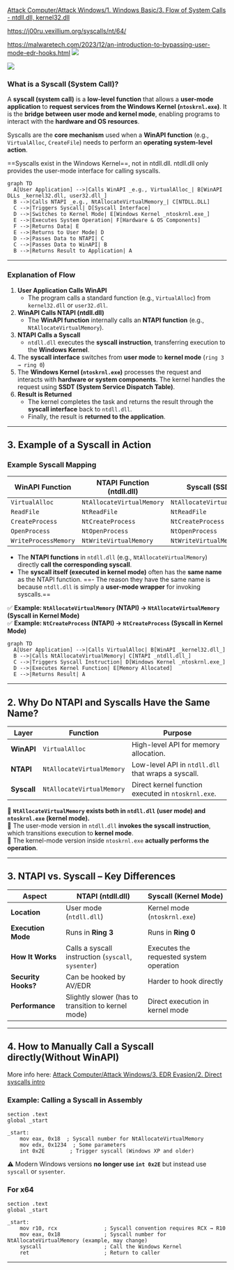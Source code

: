 [Attack Computer/Attack Windows/1. Windows Basic/3. Flow of System Calls - ntdll.dll, kernel32.dll](<3. Flow of System Calls - ntdll.dll, kernel32.dll.md>)

https://j00ru.vexillium.org/syscalls/nt/64/


https://malwaretech.com/2023/12/an-introduction-to-bypassing-user-mode-edr-hooks.html
![](https://i.imgur.com/gRqxSFq.png)

![](https://i.imgur.com/Vy6312v.png)

### **What is a Syscall (System Call)?**
A **syscall (system call)** is a **low-level function** that allows a **user-mode application** to **request services from the Windows Kernel (`ntoskrnl.exe`)**. It is the **bridge between user mode and kernel mode**, enabling programs to interact with the **hardware and OS resources**.

Syscalls are the **core mechanism** used when a **WinAPI function** (e.g., `VirtualAlloc`, `CreateFile`) needs to perform an **operating system-level action**.

==Syscalls exist in the Windows Kernel==, not in ntdll.dll.
ntdll.dll only provides the user-mode interface for calling syscalls.



```mermaid
graph TD
  A[User Application] -->|Calls WinAPI _e.g., VirtualAlloc_| B[WinAPI DLLs _kernel32.dll, user32.dll_]
  B -->|Calls NTAPI _e.g., NtAllocateVirtualMemory_| C[NTDLL.DLL]
  C -->|Triggers Syscall| D[Syscall Interface]
  D -->|Switches to Kernel Mode| E[Windows Kernel _ntoskrnl.exe_]
  E -->|Executes System Operation| F[Hardware & OS Components]
  F -->|Returns Data| E
  E -->|Returns to User Mode| D
  D -->|Passes Data to NTAPI| C
  C -->|Passes Data to WinAPI| B
  B -->|Returns Result to Application| A
```

---

### **Explanation of Flow**
1. **User Application Calls WinAPI**  
   - The program calls a standard function (e.g., `VirtualAlloc`) from `kernel32.dll` or `user32.dll`.
2. **WinAPI Calls NTAPI (ntdll.dll)**  
   - The **WinAPI function** internally calls an **NTAPI function** (e.g., `NtAllocateVirtualMemory`).
1. **NTAPI Calls a Syscall**  
   - `ntdll.dll` executes the **syscall instruction**, transferring execution to the **Windows Kernel**.
1. The **syscall interface** switches from **user mode** to **kernel mode** (`ring 3 → ring 0`)
2. The **Windows Kernel (`ntoskrnl.exe`)** processes the request and interacts with **hardware or system components**. The kernel handles the request using **SSDT (System Service Dispatch Table)**.
3. **Result is Returned**  
   - The kernel completes the task and returns the result through the **syscall interface** back to `ntdll.dll`.
   - Finally, the result is **returned to the application**.

---

## **3. Example of a Syscall in Action**
### **Example Syscall Mapping**
| **WinAPI Function**  | **NTAPI Function** (ntdll.dll) | **Syscall (SSDT)**        |
| -------------------- | ------------------------------ | ------------------------- |
| `VirtualAlloc`       | `NtAllocateVirtualMemory`      | `NtAllocateVirtualMemory` |
| `ReadFile`           | `NtReadFile`                   | `NtReadFile`              |
| `CreateProcess`      | `NtCreateProcess`              | `NtCreateProcess`         |
| `OpenProcess`        | `NtOpenProcess`                | `NtOpenProcess`           |
| `WriteProcessMemory` | `NtWriteVirtualMemory`         | `NtWriteVirtualMemory`    |

- The **NTAPI functions** in `ntdll.dll` (e.g., `NtAllocateVirtualMemory`) directly **call the corresponding syscall**.
- The **syscall itself (executed in kernel mode)** often has the **same name** as the NTAPI function.
==- The reason they have the same name is because `ntdll.dll` is simply a **user-mode wrapper** for invoking syscalls.==

✅ **Example: `NtAllocateVirtualMemory` (NTAPI) → `NtAllocateVirtualMemory` (Syscall in Kernel Mode)**  
✅ **Example: `NtCreateProcess` (NTAPI) → `NtCreateProcess` (Syscall in Kernel Mode)**  

```mermaid
graph TD
  A[User Application] -->|Calls VirtualAlloc| B[WinAPI _kernel32.dll_]
  B -->|Calls NtAllocateVirtualMemory| C[NTAPI _ntdll.dll_]
  C -->|Triggers Syscall Instruction| D[Windows Kernel _ntoskrnl.exe_]
  D -->|Executes Kernel Function| E[Memory Allocated]
  E -->|Returns Result| A
```

---

## **2. Why Do NTAPI and Syscalls Have the Same Name?**
| **Layer**        | **Function**                         | **Purpose** |
|-----------------|---------------------------------|------------|
| **WinAPI**      | `VirtualAlloc`                 | High-level API for memory allocation. |
| **NTAPI**       | `NtAllocateVirtualMemory`      | Low-level API in `ntdll.dll` that wraps a syscall. |
| **Syscall**     | `NtAllocateVirtualMemory`      | Direct kernel function executed in `ntoskrnl.exe`. |

🔹 **`NtAllocateVirtualMemory` exists both in `ntdll.dll` (user mode) and `ntoskrnl.exe` (kernel mode).**  
🔹 The user-mode version in `ntdll.dll` **invokes the syscall instruction**, which transitions execution to **kernel mode**.  
🔹 The kernel-mode version inside `ntoskrnl.exe` **actually performs the operation**.

---

## **3. NTAPI vs. Syscall – Key Differences**
| **Aspect**       | **NTAPI (ntdll.dll)**         | **Syscall (Kernel Mode)**   |
|----------------|-------------------------|-------------------------|
| **Location**  | User mode (`ntdll.dll`)  | Kernel mode (`ntoskrnl.exe`) |
| **Execution Mode** | Runs in **Ring 3** | Runs in **Ring 0** |
| **How It Works** | Calls a syscall instruction (`syscall`, `sysenter`) | Executes the requested system operation |
| **Security Hooks?** | Can be hooked by AV/EDR | Harder to hook directly |
| **Performance** | Slightly slower (has to transition to kernel mode) | Direct execution in kernel mode |

---

## **4. How to Manually Call a Syscall directly(Without WinAPI)**

More info here: [Attack Computer/Attack Windows/3. EDR Evasion/2. Direct syscalls intro](<../1a. Windows Defense Mechanism/2. EDR Evasion/2. Direct syscalls intro.md>)
### **Example: Calling a Syscall in Assembly**
```assembly
section .text
global _start

_start:
    mov eax, 0x18  ; Syscall number for NtAllocateVirtualMemory
    mov edx, 0x1234  ; Some parameters
    int 0x2E        ; Trigger syscall (Windows XP and older)
```
⚠️ Modern Windows versions **no longer use `int 0x2E`** but instead use `syscall` or `sysenter`.


### For x64

```x64
section .text
global _start

_start:
    mov r10, rcx               ; Syscall convention requires RCX → R10
    mov eax, 0x18              ; Syscall number for NtAllocateVirtualMemory (example, may change)
    syscall                    ; Call the Windows Kernel
    ret                        ; Return to caller

```


---

